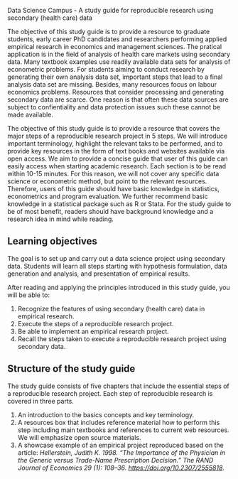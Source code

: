 Data Science Campus - A study guide for reproducible research using secondary (health care) data

The objective of this study guide is to provide a resource to graduate students, early career PhD candidates and researchers performing applied empirical research in economics and management sciences. The pratical application is in the field of analysis of health care markets using secondary data. Many textbook examples use readily available data sets for analysis of econometric problems. For students aiming to conduct research by generating their own analysis data set, important steps that lead to a final analysis data set are missing. Besides, many resources focus on labour economics problems. Resources that consider processing and generating secondary data are scarce. One reason is that often these data sources are subject to confientiality and data protection issues such these cannot be made available.

The objective of this study guide is to provide a resource that covers the major steps of a reproducible research project in 5 steps. We will introduce important terminology, highlight the relevant taks to be performed, and to provide key resources in the form of text books and websites available via open access. We aim to provide a concise guide that user of this guide can easily access when starting academic research. Each section is to be read within 10-15 minutes. For this reason, we will not cover any specific data science or econometric method, but point to the relevant resources. Therefore, users of this guide should have basic knowledge in statistics, econometrics and program evaluation. We further recommend basic knowledge in a statistical package such as R or Stata. For the study guide to be of most benefit, readers should have background knowledge and a research idea in mind while reading.

## Learning objectives

The goal is to set up and carry out a data science project using secondary data. Students will learn all steps starting with hypothesis formulation, data generation and analysis, and presentation of empirical results.

After reading and applying the principles introduced in this study guide, you will be able to:

1. Recognize the features of using secondary (health care) data in empirical research.
2. Execute the steps of a reproducible research project.
3. Be able to implement an empirical research project.
4. Recall the steps taken to execute a reproducible research project using secondary data.

## Structure of the study guide

The study guide consists of five chapters that include the essential steps of a reproducible research project. Each step of reproducible research is covered in three parts.
  
1. An introduction to the basics concepts and key terminology. 
2. A resources box that includes reference material how to perform this step including main textbooks and references to current web resources. We will emphasize open source materials.
3. A showcase example of an empirical project reproduced based on the article: *Hellerstein, Judith K. 1998. “The Importance of the Physician in the Generic versus Trade-Name Prescription Decision.” The RAND Journal of Economics 29 (1): 108–36. https://doi.org/10.2307/2555818*.
